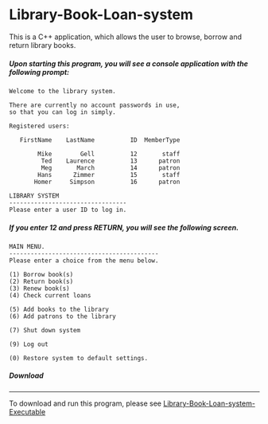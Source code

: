 # Library-Book-Loan-system

This is a C++ application, which allows the user to browse, borrow and return library books.

##### Upon starting this program, you will see a console application with the following prompt:

```
Welcome to the library system.

There are currently no account passwords in use,
so that you can log in simply.

Registered users:

   FirstName    LastName          ID  MemberType

        Mike        Gell          12       staff
         Ted    Laurence          13      patron
         Meg       March          14      patron
        Hans      Zimmer          15       staff
       Homer     Simpson          16      patron

LIBRARY SYSTEM
---------------------------------
Please enter a user ID to log in.
```

##### If you enter 12 and press RETURN, you will see the following screen.

```
MAIN MENU.
------------------------------------------
Please enter a choice from the menu below.

(1) Borrow book(s)
(2) Return book(s)
(3) Renew book(s)
(4) Check current loans

(5) Add books to the library
(6) Add patrons to the library

(7) Shut down system

(9) Log out

(0) Restore system to default settings.
```

##### Download
----------------------------------------------------------------------------------------
To download and run this program, please see [Library-Book-Loan-system-Executable](https://github.com/gellmr/Library-Book-Loan-system-Executable)
